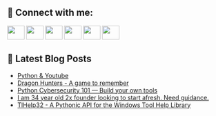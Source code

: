 ## 🔎 Connect with me:
[<img height="32" width="40" src="https://cdn.jsdelivr.net/npm/simple-icons@v5/icons/telegram.svg" />](https://t.me/bullbesh)
[<img height="32" width="40" src="https://cdn.jsdelivr.net/npm/simple-icons@v5/icons/vk.svg" />](https://vk.com/bullbesh)
[<img height="32" width="40" src="https://cdn.jsdelivr.net/npm/simple-icons@v5/icons/twitter.svg" />](https://twitter.com/bullbesh1)
[<img height="32" width="40" src="https://cdn.jsdelivr.net/npm/simple-icons@v5/icons/instagram.svg" />](https://www.instagram.com/bullbesh)
[<img height="32" width="40" src="https://cdn.jsdelivr.net/npm/simple-icons@v5/icons/reddit.svg" />](https://www.reddit.com/user/bullbesh)
[<img height="32" width="40" src="https://cdn.jsdelivr.net/npm/simple-icons@v5/icons/youtube.svg" />](https://www.youtube.com/channel/UCtfjRs6uzgq5mfm8S06WTcg)

## 📕 Latest Blog Posts
<!-- BLOG-POST-LIST:START -->
- [Python &amp; Youtube](https://www.reddit.com/r/Python/comments/uzkse3/python_youtube/)
- [Dragon Hunters - A game to remember](https://www.reddit.com/r/Python/comments/uzknw8/dragon_hunters_a_game_to_remember/)
- [Python Cybersecurity 101 — Build your own tools](https://www.reddit.com/r/Python/comments/uzj8ls/python_cybersecurity_101_build_your_own_tools/)
- [I am 34 year old 2x founder looking to start afresh. Need guidance.](https://www.reddit.com/r/Python/comments/uzizob/i_am_34_year_old_2x_founder_looking_to_start/)
- [TlHelp32 - A Pythonic API for the Windows Tool Help Library](https://www.reddit.com/r/Python/comments/uzg14c/tlhelp32_a_pythonic_api_for_the_windows_tool_help/)
<!-- BLOG-POST-LIST:END -->
